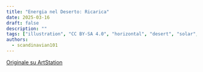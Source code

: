 ```yaml
---
title: "Energia nel Deserto: Ricarica"
date: 2025-03-16
draft: false
description: ""
tags: ["illustration", "CC BY-SA 4.0", "horizontal", "desert", "solar", "infrastructure"]
authors:
  - scandinavian101
---
```


[Originale su ArtStation](https://www.artstation.com/artwork/0l5BwV)
